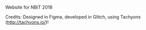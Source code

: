 Website for NBiT 2018

Credits:
	Designed in Figma, developed in Glitch, using Tachyons (http://tachyons.io/)!
		
